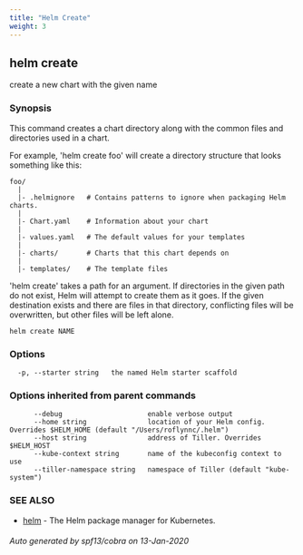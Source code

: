 ```yaml
---
title: "Helm Create"
weight: 3
---
```


## helm create

create a new chart with the given name

### Synopsis



This command creates a chart directory along with the common files and
directories used in a chart.

For example, 'helm create foo' will create a directory structure that looks
something like this:

	foo/
	  |
	  |- .helmignore   # Contains patterns to ignore when packaging Helm charts.
	  |
	  |- Chart.yaml    # Information about your chart
	  |
	  |- values.yaml   # The default values for your templates
	  |
	  |- charts/       # Charts that this chart depends on
	  |
	  |- templates/    # The template files

'helm create' takes a path for an argument. If directories in the given path
do not exist, Helm will attempt to create them as it goes. If the given
destination exists and there are files in that directory, conflicting files
will be overwritten, but other files will be left alone.


```
helm create NAME
```

### Options

```
  -p, --starter string   the named Helm starter scaffold
```

### Options inherited from parent commands

```
      --debug                     enable verbose output
      --home string               location of your Helm config. Overrides $HELM_HOME (default "/Users/roflynnc/.helm")
      --host string               address of Tiller. Overrides $HELM_HOST
      --kube-context string       name of the kubeconfig context to use
      --tiller-namespace string   namespace of Tiller (default "kube-system")
```

### SEE ALSO
* [helm](../helm)	 - The Helm package manager for Kubernetes.

###### Auto generated by spf13/cobra on 13-Jan-2020

